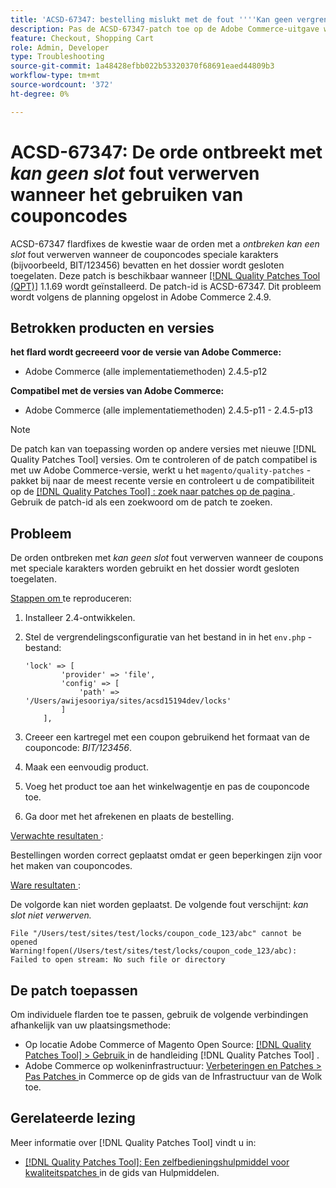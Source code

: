 ```yaml
---
title: 'ACSD-67347: bestelling mislukt met de fout ''''Kan geen vergrendeling verkrijgen'''' bij gebruik van couponcodes'
description: Pas de ACSD-67347-patch toe op de Adobe Commerce-uitgave waar orders mislukken met de fout ''Kan geen vergrendeling verkrijgen'' wanneer couponcodes speciale tekens bevatten (bijvoorbeeld BIT/123456) en bestandsvergrendeling is ingeschakeld.
feature: Checkout, Shopping Cart
role: Admin, Developer
type: Troubleshooting
source-git-commit: 1a48428efbb022b53320370f68691eaed44809b3
workflow-type: tm+mt
source-wordcount: '372'
ht-degree: 0%

---
```



# ACSD-67347: De orde ontbreekt met *kan geen slot* fout verwerven wanneer het gebruiken van couponcodes

ACSD-67347 flardfixes de kwestie waar de orden met a *ontbreken kan een slot* fout verwerven wanneer de couponcodes speciale karakters (bijvoorbeeld, BIT/123456) bevatten en het dossier wordt gesloten toegelaten. Deze patch is beschikbaar wanneer [[!DNL Quality Patches Tool (QPT)]](/help/tools/quality-patches-tool/quality-patches-tool-to-self-serve-quality-patches.md) 1.1.69 wordt geïnstalleerd. De patch-id is ACSD-67347. Dit probleem wordt volgens de planning opgelost in Adobe Commerce 2.4.9.

## Betrokken producten en versies

**het flard wordt gecreeerd voor de versie van Adobe Commerce:**

* Adobe Commerce (alle implementatiemethoden) 2.4.5-p12

**Compatibel met de versies van Adobe Commerce:**

* Adobe Commerce (alle implementatiemethoden) 2.4.5-p11 - 2.4.5-p13

>[!NOTE]
>
>De patch kan van toepassing worden op andere versies met nieuwe [!DNL Quality Patches Tool] versies. Om te controleren of de patch compatibel is met uw Adobe Commerce-versie, werkt u het `magento/quality-patches` -pakket bij naar de meest recente versie en controleert u de compatibiliteit op de [[!DNL Quality Patches Tool] : zoek naar patches op de pagina ](https://experienceleague.adobe.com/tools/commerce-quality-patches/index.html) . Gebruik de patch-id als een zoekwoord om de patch te zoeken.

## Probleem

De orden ontbreken met *kan geen slot* fout verwerven wanneer de coupons met speciale karakters worden gebruikt en het dossier wordt gesloten toegelaten.

<u> Stappen om </u> te reproduceren:

1. Installeer 2.4-ontwikkelen.
1. Stel de vergrendelingsconfiguratie van het bestand in in het `env.php` -bestand:

   ```
   'lock' => [
           'provider' => 'file',
           'config' => [
               'path' => '/Users/awijesooriya/sites/acsd15194dev/locks'
           ]
       ],
   ```

1. Creeer een kartregel met een coupon gebruikend het formaat van de couponcode: *BIT/123456*.
1. Maak een eenvoudig product.
1. Voeg het product toe aan het winkelwagentje en pas de couponcode toe.
1. Ga door met het afrekenen en plaats de bestelling.

<u> Verwachte resultaten </u>:

Bestellingen worden correct geplaatst omdat er geen beperkingen zijn voor het maken van couponcodes.

<u> Ware resultaten </u>:

De volgorde kan niet worden geplaatst. De volgende fout verschijnt: *kan slot niet verwerven.*

```
File "/Users/test/sites/test/locks/coupon_code_123/abc" cannot be opened Warning!fopen(/Users/test/sites/test/locks/coupon_code_123/abc): Failed to open stream: No such file or directory
```

## De patch toepassen

Om individuele flarden toe te passen, gebruik de volgende verbindingen afhankelijk van uw plaatsingsmethode:

* Op locatie Adobe Commerce of Magento Open Source: [[!DNL Quality Patches Tool] > Gebruik ](/help/tools/quality-patches-tool/usage.md) in de handleiding [!DNL Quality Patches Tool] .
* Adobe Commerce op wolkeninfrastructuur: [ Verbeteringen en Patches > Pas Patches ](https://experienceleague.adobe.com/docs/commerce-cloud-service/user-guide/develop/upgrade/apply-patches.html) in Commerce op de gids van de Infrastructuur van de Wolk toe.

## Gerelateerde lezing

Meer informatie over [!DNL Quality Patches Tool] vindt u in:

* [[!DNL Quality Patches Tool]: Een zelfbedieningshulpmiddel voor kwaliteitspatches ](/help/tools/quality-patches-tool/quality-patches-tool-to-self-serve-quality-patches.md) in de gids van Hulpmiddelen.
